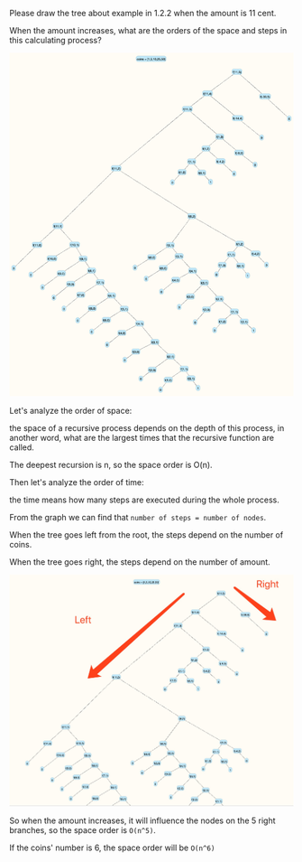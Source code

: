 Please draw the tree about example in 1.2.2 when the amount is 11 cent.

When the amount increases, what are the orders of the space and steps in this calculating process?

![/pics/ex1.14.png](/pics/ex1.14.png)


Let's analyze the order of space:

the space of a recursive process depends on the depth of this process, in another word, what are the largest times that the recursive function are called.

The deepest recursion is n, so the space order is O(n).


Then let's analyze the order of time:

the time means how many steps are executed during the whole process.

From the graph we can find that `number of steps = number of nodes`.


When the tree goes left from the root, the steps depend on the number of coins.

When the tree goes right, the steps depend on the number of amount.

![/pics/ex1.14-2.png](/pics/ex1.14-2.png)

So when the amount increases, it will influence the nodes on the 5 right branches, so the space order is
`O(n^5)`. 

If the coins' number is 6, the space order will be `O(n^6)`